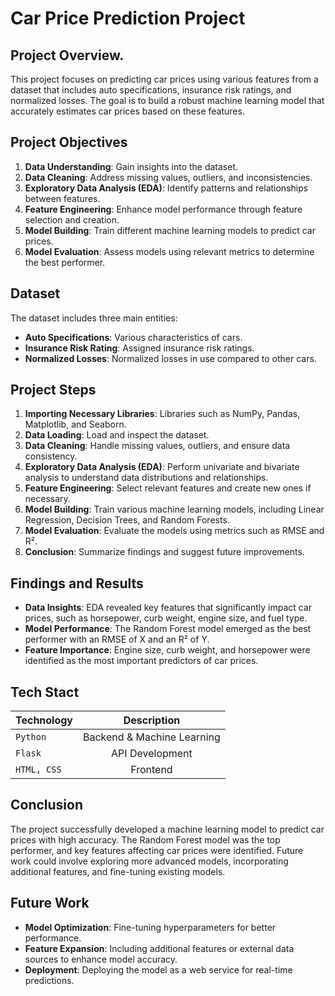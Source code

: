 # Car Price Prediction Project

## Project Overview.

This project focuses on predicting car prices using various features from a dataset that includes auto specifications, insurance risk ratings, and normalized losses. The goal is to build a robust machine learning model that accurately estimates car prices based on these features.

## Project Objectives

1. **Data Understanding**: Gain insights into the dataset.
2. **Data Cleaning**: Address missing values, outliers, and inconsistencies.
3. **Exploratory Data Analysis (EDA)**: Identify patterns and relationships between features.
4. **Feature Engineering**: Enhance model performance through feature selection and creation.
5. **Model Building**: Train different machine learning models to predict car prices.
6. **Model Evaluation**: Assess models using relevant metrics to determine the best performer.

## Dataset

The dataset includes three main entities:

- **Auto Specifications**: Various characteristics of cars.
- **Insurance Risk Rating**: Assigned insurance risk ratings.
- **Normalized Losses**: Normalized losses in use compared to other cars.

## Project Steps

1. **Importing Necessary Libraries**: Libraries such as NumPy, Pandas, Matplotlib, and Seaborn.
2. **Data Loading**: Load and inspect the dataset.
3. **Data Cleaning**: Handle missing values, outliers, and ensure data consistency.
4. **Exploratory Data Analysis (EDA)**: Perform univariate and bivariate analysis to understand data distributions and relationships.
5. **Feature Engineering**: Select relevant features and create new ones if necessary.
6. **Model Building**: Train various machine learning models, including Linear Regression, Decision Trees, and Random Forests.
7. **Model Evaluation**: Evaluate the models using metrics such as RMSE and R².
8. **Conclusion**: Summarize findings and suggest future improvements.

## Findings and Results

- **Data Insights**: EDA revealed key features that significantly impact car prices, such as horsepower, curb weight, engine size, and fuel type.
- **Model Performance**: The Random Forest model emerged as the best performer with an RMSE of X and an R² of Y.
- **Feature Importance**: Engine size, curb weight, and horsepower were identified as the most important predictors of car prices.

## Tech Stact

| Technology | Description |
|:-----------|:-----------:|
| `Python`    | Backend & Machine Learning |
| `Flask`    | API Development  | 
| `HTML, CSS`  | Frontend |




## Conclusion

The project successfully developed a machine learning model to predict car prices with high accuracy. The Random Forest model was the top performer, and key features affecting car prices were identified. Future work could involve exploring more advanced models, incorporating additional features, and fine-tuning existing models.

## Future Work

- **Model Optimization**: Fine-tuning hyperparameters for better performance.
- **Feature Expansion**: Including additional features or external data sources to enhance model accuracy.
- **Deployment**: Deploying the model as a web service for real-time predictions.




